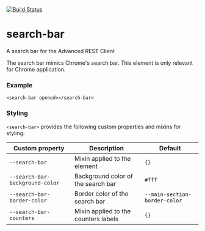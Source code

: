 [![Build Status](https://travis-ci.org/advanced-rest-client/search-bar.svg?branch=stage)](https://travis-ci.org/advanced-rest-client/search-bar)  

# search-bar

A search bar for the Advanced REST Client

The search bar mimics Chrome's search bar. This element is only relevant for
Chrome application.

### Example
```
<search-bar opened></search-bar>
```

### Styling
`<search-bar>` provides the following custom properties and mixins for styling:

Custom property | Description | Default
----------------|-------------|----------
`--search-bar` | Mixin applied to the element | `{}`
`--search-bar-background-color` | Background color of the search bar | `#fff`
`--search-bar-border-color` | Border color of the search bar | `--main-section-border-color`
`--search-bar-counters` | Mixin applied to the counters labels | `{}`

